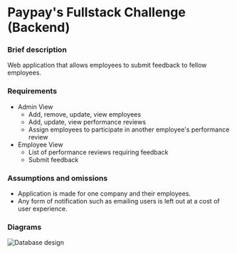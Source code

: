 # Paypay's Fullstack Challenge (Backend)

### Brief description

Web application that allows employees to submit feedback to fellow employees.

### Requirements

- Admin View
  - Add, remove, update, view employees
  - Add, update, view performance reviews
  - Assign employees to participate in another employee's performance review
- Employee View
  - List of performance reviews requiring feedback
  - Submit feedback
  
### Assumptions and omissions

- Application is made for one company and their employees.
- Any form of notification such as emailing users is left out at a cost of user experience.

### Diagrams

![Database design](https://user-images.githubusercontent.com/63290143/84590855-ec2c7f80-ae74-11ea-9f11-0616f76611f2.png)
